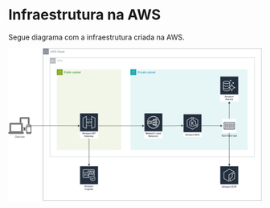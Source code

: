 # Infraestrutura na AWS

Segue diagrama com a infraestrutura criada na AWS.

<img src="./diagrama.png" />